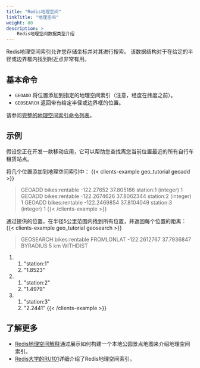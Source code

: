 ```yaml
---
title: "Redis地理空间"
linkTitle: "地理空间"
weight: 80
description: >
    Redis地理空间数据类型介绍
---
```


Redis地理空间索引允许您存储坐标并对其进行搜索。
该数据结构对于在给定的半径或边界框内找到附近点非常有用。

## 基本命令

* `GEOADD` 将位置添加到指定的地理空间索引（注意，经度在纬度之前）。
* `GEOSEARCH` 返回带有给定半径或边界框的位置。

请参阅[完整的地理空间索引命令列表](https://redis.io/commands/?group=geo)。


## 示例

假设您正在开发一款移动应用，它可以帮助您查找离您当前位置最近的所有自行车租赁站点。

将几个位置添加到地理空间索引中：
{{< clients-example geo_tutorial geoadd >}}
> GEOADD bikes:rentable -122.27652 37.805186 station:1
(integer) 1
> GEOADD bikes:rentable -122.2674626 37.8062344 station:2
(integer) 1
> GEOADD bikes:rentable -122.2469854 37.8104049 station:3
(integer) 1
{{< /clients-example >}}

通过提供的位置，在半径5公里范围内找到所有位置，并返回每个位置的距离：
{{< clients-example geo_tutorial geosearch >}}
> GEOSEARCH bikes:rentable FROMLONLAT -122.2612767 37.7936847 BYRADIUS 5 km WITHDIST
1) 1) "station:1"
   2) "1.8523"
2) 1) "station:2"
   2) "1.4979"
3) 1) "station:3"
   2) "2.2441"
{{< /clients-example >}}

## 了解更多

* [Redis地理空间解释](https://www.youtube.com/watch?v=qftiVQraxmI)通过展示如何构建一个本地公园景点地图来介绍地理空间索引。
* [Redis大学的RU101](https://university.redis.com/courses/ru101/)详细介绍了Redis地理空间索引。
